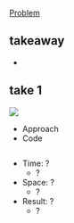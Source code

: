 [Problem](https://leetcode.com/problems/URL_PLACEHOLDER/)

## takeaway
-

## take 1
![](img-1.jpg)
- Approach
- Code
```python

```
- Time: ?
    - ?
- Space: ?
    - ?
- Result: ?
    - ?

